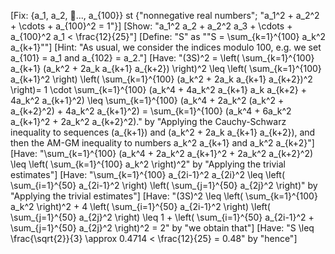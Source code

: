 [Fix: {a_1, a_2, ..., a_{100}} st {"nonnegative real numbers"; "a_1^2 + a_2^2 + \cdots + a_{100}^2 = 1"}]
[Show: "a_1^2 a_2 + a_2^2 a_3 + \cdots + a_{100}^2 a_1 < \frac{12}{25}"]
[Define: "S" as ""S = \sum_{k=1}^{100} a_k^2 a_{k+1}""]
[Hint: "As usual, we consider the indices modulo 100, e.g. we set a_{101} = a_1 and a_{102} = a_2."]
[Have: "(3S)^2 = \left( \sum_{k=1}^{100} a_{k+1} (a_k^2 + 2a_k a_{k+1} a_{k+2}) \right)^2 \leq \left( \sum_{k=1}^{100} a_{k+1}^2 \right) \left( \sum_{k=1}^{100} (a_k^2 + 2a_k a_{k+1} a_{k+2})^2 \right)= 1 \cdot \sum_{k=1}^{100} (a_k^4 + 4a_k^2 a_{k+1} a_k a_{k+2} + 4a_k^2 a_{k+1}^2) \leq \sum_{k=1}^{100} (a_k^4 + 2a_k^2 (a_k^2 + a_{k+2}^2) + 4a_k^2 a_{k+1}^2) = \sum_{k=1}^{100} (a_k^4 + 6a_k^2 a_{k+1}^2 + 2a_k^2 a_{k+2}^2)." by "Applying the Cauchy-Schwarz inequality to sequences (a_{k+1}) and (a_k^2 + 2a_k a_{k+1} a_{k+2}), and then the AM-GM inequality to numbers a_k^2 a_{k+1} and a_k^2 a_{k+2}"]
[Have: "\sum_{k=1}^{100} (a_k^4 + 2a_k^2 a_{k+1}^2 + 2a_k^2 a_{k+2}^2) \leq \left( \sum_{k=1}^{100} a_k^2 \right)^2" by "Applying the trivial estimates"]
[Have: "\sum_{k=1}^{100} a_{2i-1}^2 a_{2i}^2 \leq \left( \sum_{i=1}^{50} a_{2i-1}^2 \right) \left( \sum_{j=1}^{50} a_{2j}^2 \right)" by "Applying the trivial estimates"]
[Have: "(3S)^2 \leq \left( \sum_{k=1}^{100} a_k^2 \right)^2 + 4 \left( \sum_{i=1}^{50} a_{2i-1}^2 \right) \left( \sum_{j=1}^{50} a_{2j}^2 \right) \leq 1 + \left( \sum_{i=1}^{50} a_{2i-1}^2 + \sum_{j=1}^{50} a_{2j}^2 \right)^2 = 2" by "we obtain that"]
[Have: "S \leq \frac{\sqrt{2}}{3} \approx 0.4714 < \frac{12}{25} = 0.48" by "hence"]